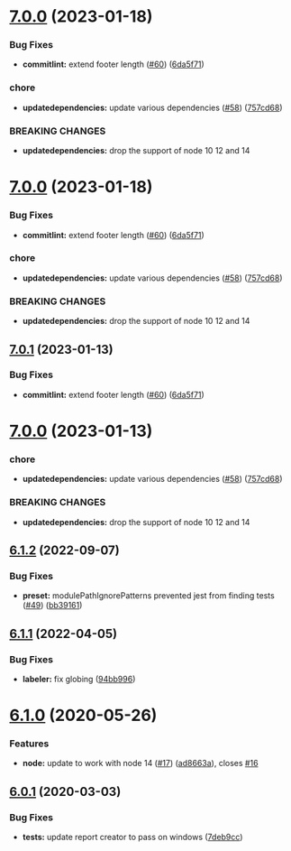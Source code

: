 # [7.0.0](https://github.com/americanexpress/amex-jest-preset/compare/v6.1.2...v7.0.0) (2023-01-18)


### Bug Fixes

* **commitlint:** extend footer length ([#60](https://github.com/americanexpress/amex-jest-preset/issues/60)) ([6da5f71](https://github.com/americanexpress/amex-jest-preset/commit/6da5f713201378890ddcdb6c7d478ccc2e1cd449))


### chore

* **updatedependencies:** update various dependencies ([#58](https://github.com/americanexpress/amex-jest-preset/issues/58)) ([757cd68](https://github.com/americanexpress/amex-jest-preset/commit/757cd681a9d2106eadb7b2cda14fc7c36e40833a))


### BREAKING CHANGES

* **updatedependencies:** drop the support of node 10 12 and 14

# [7.0.0](https://github.com/americanexpress/amex-jest-preset/compare/v6.1.2...v7.0.0) (2023-01-18)


### Bug Fixes

* **commitlint:** extend footer length ([#60](https://github.com/americanexpress/amex-jest-preset/issues/60)) ([6da5f71](https://github.com/americanexpress/amex-jest-preset/commit/6da5f713201378890ddcdb6c7d478ccc2e1cd449))


### chore

* **updatedependencies:** update various dependencies ([#58](https://github.com/americanexpress/amex-jest-preset/issues/58)) ([757cd68](https://github.com/americanexpress/amex-jest-preset/commit/757cd681a9d2106eadb7b2cda14fc7c36e40833a))


### BREAKING CHANGES

* **updatedependencies:** drop the support of node 10 12 and 14

## [7.0.1](https://github.com/americanexpress/amex-jest-preset/compare/v7.0.0...v7.0.1) (2023-01-13)


### Bug Fixes

* **commitlint:** extend footer length ([#60](https://github.com/americanexpress/amex-jest-preset/issues/60)) ([6da5f71](https://github.com/americanexpress/amex-jest-preset/commit/6da5f713201378890ddcdb6c7d478ccc2e1cd449))

# [7.0.0](https://github.com/americanexpress/amex-jest-preset/compare/v6.1.2...v7.0.0) (2023-01-13)


### chore

* **updatedependencies:** update various dependencies ([#58](https://github.com/americanexpress/amex-jest-preset/issues/58)) ([757cd68](https://github.com/americanexpress/amex-jest-preset/commit/757cd681a9d2106eadb7b2cda14fc7c36e40833a))


### BREAKING CHANGES

* **updatedependencies:** drop the support of node 10 12 and 14

## [6.1.2](https://github.com/americanexpress/amex-jest-preset/compare/v6.1.1...v6.1.2) (2022-09-07)


### Bug Fixes

* **preset:** modulePathIgnorePatterns prevented jest from finding tests ([#49](https://github.com/americanexpress/amex-jest-preset/issues/49)) ([bb39161](https://github.com/americanexpress/amex-jest-preset/commit/bb391618e957f9d6ffc256467a65e597321c5431))

## [6.1.1](https://github.com/americanexpress/amex-jest-preset/compare/v6.1.0...v6.1.1) (2022-04-05)


### Bug Fixes

* **labeler:** fix globing ([94bb996](https://github.com/americanexpress/amex-jest-preset/commit/94bb996fda1f75c7d6e2f38a66fa1d672882582a))

# [6.1.0](https://github.com/americanexpress/amex-jest-preset/compare/v6.0.1...v6.1.0) (2020-05-26)


### Features

* **node:** update to work with node 14 ([#17](https://github.com/americanexpress/amex-jest-preset/issues/17)) ([ad8663a](https://github.com/americanexpress/amex-jest-preset/commit/ad8663a20e8ca07a0b065de804f9b52502d3de43)), closes [#16](https://github.com/americanexpress/amex-jest-preset/issues/16)

## [6.0.1](https://github.com/americanexpress/amex-jest-preset/compare/v6.0.0...v6.0.1) (2020-03-03)

### Bug Fixes

* **tests:** update report creator to pass on windows ([7deb9cc](https://github.com/americanexpress/amex-jest-preset/commit/7deb9ccdd0850608994b5c4abbda8fb14cd4895e))
